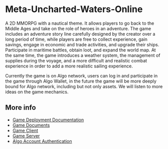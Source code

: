 # Meta-Uncharted-Waters-Online

A 2D MMORPG with a nautical theme.
It allows players to go back to the Middle Ages and take on the role of heroes in an adventure.
The game includes an adventure story line carefully designed by the creator over a long period of time, while players are free to collect experience, gain savings, engage in economic and trade activities, and upgrade their ships. Participate in maritime battles, obtain loot, and expand the world map. At the same time, the game introduces a weather system, the management of supplies during the voyage, and a more difficult and realistic combat experience in order to add a more realistic sailing experience.

Currently the game is on Algo network, users can log in and participate in the game through Algo Wallet, in the future the game will be more deeply bound for Algo network, including but not only assets. We will listen to more ideas on the game mechanics.

## More info

- [Game Deployment Documentation](./ReadME.txt)
- [Game Documents](./documents/)
- [Game Client](./code/client/)
- [Game Server](./code/server/)
- [Algo Account Authentication](./uw2ol-account-server)